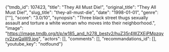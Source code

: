 {"tmdb_id": 107423, "title": "They All Must Die!", "original_title": "They All Must Die!", "slug_title": "they-all-must-die", "date": "1998-01-01", "genre": [""], "score": "3.0/10", "synopsis": "Three black street thugs sexually assault and torture a white woman who moves into their neighborhood.", "image": "https://image.tmdb.org/t/p/w185_and_h278_bestv2/huZ35r4WZXEjPMpzqyrv2zwQaW9.jpg", "actors": [], "comments": [], "recommandations_id": [], "youtube_key": "notfound"}